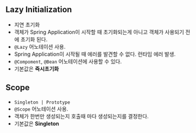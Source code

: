 ## Lazy Initialization

- 지연 초기화
- 객체가 Spring Application이 시작할 때 초기화되는게  아니고 객체가 사용되기 전에 초기화 된다.
- `@Lazy` 어노테이션 사용.
- Spring Application이 시작될 때 에러를 발견할 수 없다. 런타임 에러 발생.
- `@Compoment`, `@Bean` 어노테이션에 사용할 수 있다.
- 기본값은 **즉시초기화**

## Scope

- `Singleton | Prototype`
- `@Scope` 어노테이션 사용.
- 객체가 한번만 생성되는지 호출때 마다 생성되는지를 결정한다.
- 기본값은 **Singleton**